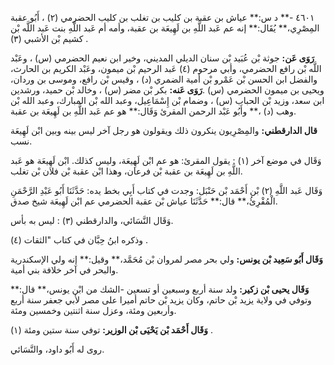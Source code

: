 ٤٦٠١ -** د س:** عياش بن عقبة بن كليب بن تغلب بن كليب الحضرمي (٢) ، أَبُو عقبة المِصْرِي،** يُقَال:** إنه عم عَبد اللَّهِ بن لَهِيعَة بن عقبة، وأمه أم عَبد اللَّهِ بنت عَبد اللَّه بْن كشيم بْن الأشبي (٣) .

**رَوَى عَن:** جوثة بْن عُبَيد بْن سنان الديلي المديني، وخير ابن نعيم الحضرمي (س) ، وعَبْد اللَّه بْن رافع الحضرمي، وأبي مرحوم (٤) عَبد الرحيم بْن ميمون، وعَبْد الكريم بن الحارث، والفضل ابن الحسن بْن عَمْرو بْن أمية الضمري (د) ، وقيس بْن رافع، وموسى بن وردان، ويحيى بن ميمون الحضرمي (س) .**رَوَى عَنه:** بكر بْن مضر (س) ، وخالد بْن حميد، ورشدين ابن سعد، وزيد بْن الحباب (س) ، وضمام بْن إِسْمَاعِيل، وعبد الله بْن المبارك، وعبد الله بْن وهب (د) ،** وأَبُو عَبْد الرحمن المقرئ وَقَال:** هو عم عَبد اللَّهِ بن لَهِيعَة بن عقبة.

**قال الدارقطني:** والمِصْرِيون ينكرون ذلك ويقولون هو رجل آخر ليس بينه وبين ابْن لَهِيعَة نسب.

وَقَال في موضع آخر (١) : يقول المقرئ: هو عم ابْن لَهِيعَة، وليس كذلك. ابْن لَهِيعَة هو عَبد اللَّهِ بن لَهِيعَة بن عقبة بْن فرعان، وهذا ابْن عقبة بْن فلان بْن تغلب.

وَقَال عَبد اللَّهِ (٢) بْن أَحْمَد بْن حَنْبَل: وجدت في كتاب أَبِي بخط يده: حَدَّثَنَا أَبُو عَبْدِ الرَّحْمَنِ الْمُقْرِئُ،** قال:** حَدَّثَنَا عياش بْن عقبة الحضرمي عم ابْن لَهِيعَة شيخ صدق.

وَقَال النَّسَائي، والدارقطني (٣) : ليس به بأس.

وذكره ابنُ حِبَّان في كتاب "الثقات (٤) .

**وَقَال أَبُو سَعِيد بْن يونس:** ولي بحر مصر لمروان بْن مُحَمَّد،** وقيل:** إنه ولي الإسكندرية والبحر في آخر خلافة بني أمية.

**وَقَال يحيى بْن زكير:** ولد سنة أربع وسبعين أو تسعين -الشك من ابْن يونس،** قال:** وتوفي في ولاية يزيد بْن حاتم، وكان يزيد بْن حاتم أميرا على مصر لأبي جعفر سنة أربع وأربعين ومئة، وعزل سنة اثنتين وخمسين ومئة.

**وَقَال أَحْمَد بْن يَحْيَى بْن الوزير:** توفي سنة ستين ومئة (١) .

روى له أَبُو داود، والنَّسَائي.